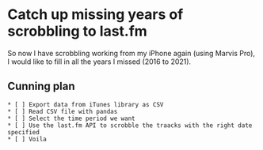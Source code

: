 # Catch up missing years of scrobbling to last.fm

So now I have scrobbling working from my iPhone again (using Marvis Pro), I would like to fill in all the years I missed (2016 to 2021).

## Cunning plan

    * [ ] Export data from iTunes library as CSV
	* [ ] Read CSV file with pandas
	* [ ] Select the time period we want
	* [ ] Use the last.fm API to scrobble the traacks with the right date specified
	* [ ] Voila


